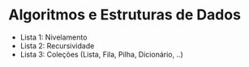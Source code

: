 # Algoritmos e Estruturas de Dados

- Lista 1: Nivelamento
- Lista 2: Recursividade
- Lista 3: Coleções (Lista, Fila, Pilha, Dicionário, ..)
